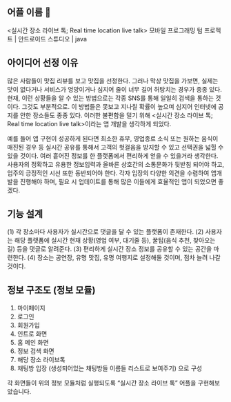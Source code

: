 ## 어플 이름 💬
<실시간 장소 라이브 톡; Real time location live talk>
모바일 프로그래밍 텀 프로젝트 | 안드로이드 스튜디오 | java

## 아이디어 선정 이유 
많은 사람들이 맛집 리뷰를 보고 맛집을 선정한다. 
그러나 막상 맛집을 가보면, 실제는 맛이 없다거나 서비스가 엉망이거나 심지어 줄이 너무 길어 허탕치는 경우가 종종 있다. 
현재, 이런 상황들을 알 수 있는 방법으로는 각종 SNS를 통해 일일히 검색을 통하는 것이다. 그것도 부분적으로. 
이 방법들은 못보고 지나칠 확률이 높으며 심지어 인터넷에 공지를 안한 장소들도 종종 있다. 
이러한 불편함을 덜기 위해 <실시간 장소 라이브 톡; Real time location live talk>이라는 앱 개발을 생각하게 되었다.

예를 들어 앱 구현이 성공하게 된다면 최소한 휴무, 영업종료 소식 또는 원하는 음식이 매진된 경우 등 실시간 공유를 통해서 고객의 헛걸음을 방지할 수 있고 선택권을 넓힐 수 있을 것이다. 
여러 흩어진 정보를 한 플랫폼에서 편리하게 얻을 수 있을거라 생각한다. 사용자의 정확하고 유용한 정보입력과 올바른 상호간의 소통문화가 뒷받침 되어야 하고, 업주의 긍정적인 시선 또한 동반되어야 한다. 각자 입장의 다양한 의견을 수렴하여 앱개발을 진행해야 하며, 필요 시 업데이트를 통해 많은 이들에게 효율적인 앱이 되었으면 좋겠다. 

## 기능 설계
(1) 각 장소마다 사용자가 실시간으로 댓글을 달 수 있는 플랫폼이 존재한다.
(2) 사용자는 해당 플랫폼에 실시간 현재 상황(영업 여부, 대기줄 등), 꿀팁(음식 추천, 찾아오는 길) 등을 댓글로 알려준다. 
(3) 편리하게 실시간 장소 정보를 공유할 수 있는 공간을 마련한다. 
(4) 장소는 공연장, 유명 맛집, 유명 여행지로 설정해둘 것이며, 점차 늘려 나갈 것이다.

## 정보 구조도 (정보 모듈)
 
1) 마이페이지 
2) 로그인 
3) 회원가입 
4) 인트로 화면 
5) 홈 메인 화면 
6) 정보 검색 화면 
7) 해당 장소 라이브톡 
8) 채팅방 입장 (생성되어있는 채팅방들 이름들 리스트로 보여주기) 으로 구성

각 화면들이 위의 정보 모듈처럼 실행되도록 “실시간 장소 라이브 톡” 어플을 구현해보았습니다.
